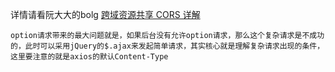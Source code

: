 详情请看阮大大的bolg
[跨域资源共享 CORS 详解](http://www.ruanyifeng.com/blog/2016/04/cors.html)

    option请求带来的最大问题就是，如果后台没有允许option请求，那么这个复杂请求是不成功的，此时可以采用jQuery的$.ajax来发起简单请求，其实核心就是理解复杂请求出现的条件，这里要注意的就是axios的默认Content-Type  